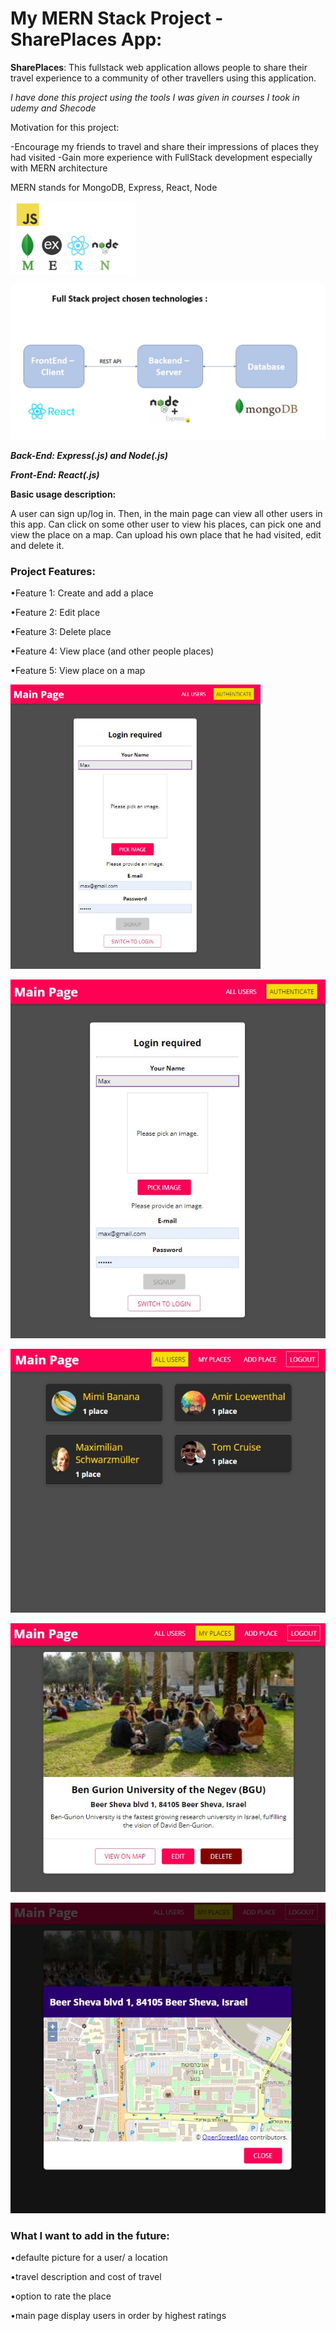 # My MERN Stack Project - SharePlaces App:

**SharePlaces**: This fullstack web application allows people to share their travel experience to a community of other travellers using this application.

_I have done this project using the tools I was given in courses I took in udemy and Shecode_

Motivation for this project:

-Encourage my friends to travel and share their impressions of places they had visited
-Gain more experience with FullStack development especially with MERN architecture

MERN stands for MongoDB, Express, React, Node

<img src="screen-shots/mern.jpg" width="200">

![ScreenShot](screen-shots/technologies.jpg)

**_Back-End: Express(.js) and Node(.js)_**

**_Front-End: React(.js)_**

**Basic usage description:**

A user can sign up/log in.
Then, in the main page can view all other users in this app.
Can click on some other user to view his places, can pick one and view the place on a map.
Can upload his own place that he had visited, edit and delete it.

### Project Features:

•Feature 1: Create and add a place

•Feature 2: Edit place

•Feature 3: Delete place

•Feature 4: View place (and other people places)

•Feature 5: View place on a map

<img src="screen-shots/signup.jpg" width="400">

![ScreenShot](screen-shots/signup.jpg)

![ScreenShot](screen-shots/first%20page.jpg)

![ScreenShot](screen-shots/myplaces.jpg)

![ScreenShot](screen-shots/view%20on%20map.jpg)

### What I want to add in the future:

•defaulte picture for a user/ a location

•travel description and cost of travel

•option to rate the place

•main page display users in order by highest ratings
